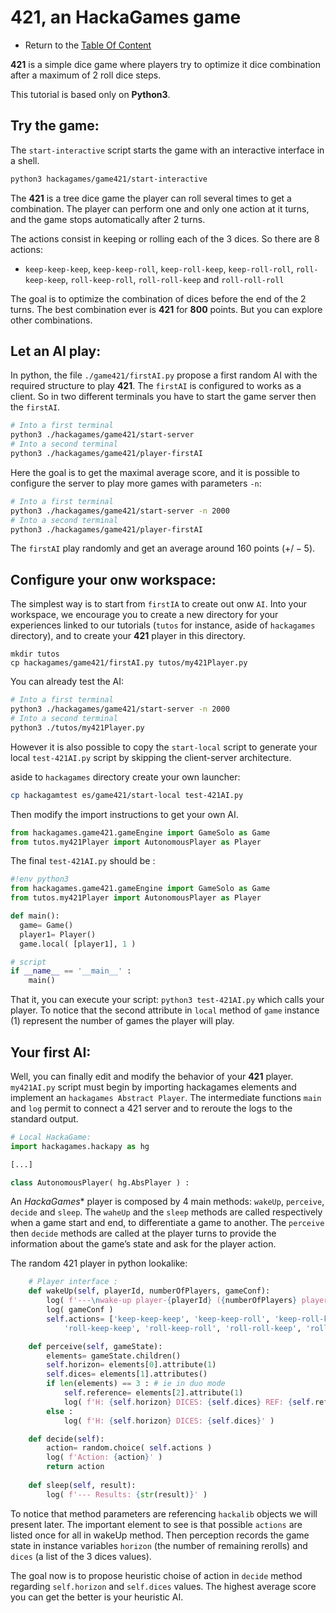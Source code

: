 # 421, an HackaGames game

- Return to the [Table Of Content](toc.md)

**421** is a simple dice game where players try to optimize it dice combination after a maximum of 2 roll dice steps.

This tutorial is based only on **Python3**.

## Try the game:

The `start-interactive` script starts the game with an interactive interface in a shell.

```sh
python3 hackagames/game421/start-interactive
```

The **421** is a tree dice game the player can roll several times to get a combination.
The player can perform one and only one action at it turns, and the game stops automatically after 2 turns.

The actions consist in keeping or rolling each of the 3 dices. So there are 8 actions:

- `keep-keep-keep`,  `keep-keep-roll`,  `keep-roll-keep`,  `keep-roll-roll`, `roll-keep-keep`,  `roll-keep-roll`,  `roll-roll-keep` and `roll-roll-roll`

The goal is to optimize the combination of dices before the end of the 2 turns.
The best combination ever is **421** for **800** points.
But you can explore other combinations.


## Let an AI play:

In python, the file `./game421/firstAI.py` propose a first random AI with the required structure to play **421**.
The `firstAI` is configured to works as a client. So in two different terminals you have to start the game server then the `firstAI`.

```sh
# Into a first terminal
python3 ./hackagames/game421/start-server
# Into a second terminal
python3 ./hackagames/game421/player-firstAI
```

Here the goal is to get the maximal average score, and it is possible to configure the server to play more games with parameters `-n`:

```sh
# Into a first terminal
python3 ./hackagames/game421/start-server -n 2000
# Into a second terminal
python3 ./hackagames/game421/player-firstAI
```

The `firstAI` play randomly and get an average around $160$ points ($+/-5$).


## Configure your onw workspace:

The simplest way is to start from `firstIA` to create out onw `AI`.
Into your workspace, we encourage you to create a new directory for your experiences linked to our tutorials (`tutos` for instance, aside of `hackagames` directory),
and to create your **421** player in this directory.

```
mkdir tutos
cp hackagames/game421/firstAI.py tutos/my421Player.py
```

You can already test the AI: 

```sh
# Into a first terminal
python3 ./hackagames/game421/start-server -n 2000
# Into a second terminal
python3 ./tutos/my421Player.py
```

However it is also possible to copy the `start-local` script to generate your local `test-421AI.py` script by skipping the client-server architecture.

aside to `hackagames` directory create your own launcher:

```sh
cp hackagamtest es/game421/start-local test-421AI.py
```

Then modify the import instructions to get your own AI.

```python
from hackagames.game421.gameEngine import GameSolo as Game
from tutos.my421Player import AutonomousPlayer as Player
```

The final `test-421AI.py` should be :

```python
#!env python3
from hackagames.game421.gameEngine import GameSolo as Game
from tutos.my421Player import AutonomousPlayer as Player

def main():
  game= Game()
  player1= Player()
  game.local( [player1], 1 )

# script
if __name__ == '__main__' :
    main()
```

That it, you can execute your script: `python3 test-421AI.py` which calls your player.
To notice that the second attribute in `local` method of `game` instance ($1$) represent the number of games the player will play.


## Your first AI:

Well, you can finally edit and modify the behavior of your **421** player.
`my421AI.py` script must begin by importing hackagames elements and implement an `hackagames Abstract Player`.
The intermediate functions `main` and `log` permit to connect a 421 server and to reroute the logs to the standard output.


```python
# Local HackaGame:
import hackagames.hackapy as hg

[...]

class AutonomousPlayer( hg.AbsPlayer ) :
```

An *HackaGames** player is composed by 4 main methods: `wakeUp`, `perceive`, `decide` and `sleep`.
The `waheUp` and the `sleep` methods are called respectively when a game start and end, to differentiate a game to another.
The  `perceive` then `decide` methods are called at the player turns to provide the information about the game’s state and ask for the player action.

The random 421 player in python lookalike: 

```python
    # Player interface :
    def wakeUp(self, playerId, numberOfPlayers, gameConf):
        log( f'---\nwake-up player-{playerId} ({numberOfPlayers} players)')
        log( gameConf )
        self.actions= ['keep-keep-keep', 'keep-keep-roll', 'keep-roll-keep', 'keep-roll-roll',
            'roll-keep-keep', 'roll-keep-roll', 'roll-roll-keep', 'roll-roll-roll' ]

    def perceive(self, gameState):
        elements= gameState.children()
        self.horizon= elements[0].attribute(1)
        self.dices= elements[1].attributes()
        if len(elements) == 3 : # ie in duo mode
            self.reference= elements[2].attribute(1)
            log( f'H: {self.horizon} DICES: {self.dices} REF: {self.reference}' )
        else :
            log( f'H: {self.horizon} DICES: {self.dices}' )

    def decide(self):
        action= random.choice( self.actions )
        log( f'Action: {action}' )
        return action
    
    def sleep(self, result):
        log( f'--- Results: {str(result)}' )
```

To notice that method parameters are referencing `hackalib` objects we will present later.
The important element to see is that possible `actions` are listed once for all in wakeUp method.
Then perception records the game state in instance variables `horizon` (the number of remaining rerolls) and `dices` (a list of the 3 dices values).

The goal now is to propose heuristic choise of action in `decide` method regarding `self.horizon` and `self.dices` values.
The highest average score you can get the better is your heuristic AI.

